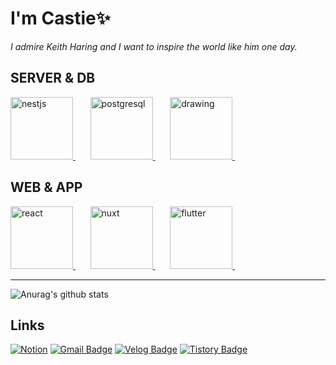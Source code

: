 # I'm Castie✨
_I admire Keith Haring and I want to inspire the world like him one day._
## SERVER & DB
<div>
  <a href="https://nestjs.com" target="_blank">
    <img src="https://cdn.svgporn.com/logos/nestjs.svg" alt="nestjs" height="100"/>
  </a>
  &nbsp;&nbsp;&nbsp;&nbsp;&nbsp;
  <a href="https://www.postgresql.org" target="_blank">
    <img src="https://cdn.svgporn.com/logos/postgresql.svg" alt="postgresql" height="100"/>
  </a>
  &nbsp;&nbsp;&nbsp;&nbsp;&nbsp;
  <a href="https://www.mongodb.com" target="_blank">
    <img src="https://cdn.svgporn.com/logos/mongodb-icon.svg" alt="drawing" height="100"/>
  </a>
  &nbsp;&nbsp;&nbsp;&nbsp;&nbsp;
</div>

## WEB & APP
<div>
  <a href="https://react.dev" target="_blank">
    <img src="https://cdn.svgporn.com/logos/react.svg" alt="react" height="100"/>
  </a>
  &nbsp;&nbsp;&nbsp;&nbsp;&nbsp;
  <a href="https://nuxt.com" target="_blank">
    <img src="https://cdn.svgporn.com/logos/nuxt-icon.svg" alt="nuxt" height="100"/>
  </a>
  &nbsp;&nbsp;&nbsp;&nbsp;&nbsp;
  <a href="https://flutter.dev" target="_blank">
    <img src="https://cdn.svgporn.com/logos/flutter.svg" alt="flutter" height="100"/>
  </a>
  &nbsp;&nbsp;&nbsp;&nbsp;&nbsp;
</div>


___
![Anurag's github stats](https://github-readme-stats.vercel.app/api?username=SonByungjin&show_icons=true&theme=tokyonight)
## Links
[![Notion](https://img.shields.io/badge/Notion-%23000000.svg?style=for-the-badge&logo=notion&logoColor=white)](https://spurious-frown-413.notion.site/Byungjin-Son-bd5dc47134724fc09c058bfa68117c76)
[![Gmail Badge](https://img.shields.io/badge/Gmail-d14836?style=flat-square&logo=Gmail&logoColor=white&link=mailto:sgyos000@gmail.com)](mailto:sgyos000@gmail.com)
[![Velog Badge](http://img.shields.io/badge/-Velog-green?style=flat-square&link=https://velog.io/@sgyos000)](https://velog.io/@sgyos000)
[![Tistory Badge](http://img.shields.io/badge/-Tistory-purple?style=flat-square&link=https://castie.tistory.com/)](https://castie.tistory.com/)
